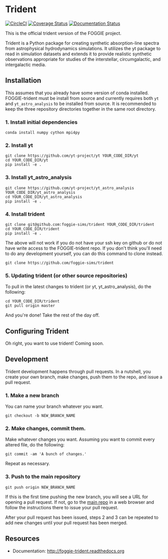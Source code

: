 # Trident

[![CircleCI](https://circleci.com/gh/foggie-sims/trident/tree/master.svg?style=svg)](https://circleci.com/gh/foggie-sims/trident/tree/master)
[![Coverage Status](https://coveralls.io/repos/github/foggie-sims/trident/badge.svg?branch=master)](https://coveralls.io/github/foggie-sims/trident?branch=master)
[![Documentation Status](https://readthedocs.org/projects/foggie-trident/badge/?version=latest)](https://foggie-trident.readthedocs.io/en/latest/?badge=latest)

This is the official trident version of the FOGGIE project.

Trident is a Python package for creating synthetic absorption-line spectra
from astrophysical hydrodynamics simulations.  It utilizes the yt package
to read in simulation datasets and extends it to provide realistic
synthetic observations appropriate for studies of the interstellar,
circumgalactic, and intergalactic media.

## Installation

This assumes that you already have some version of conda installed.
FOGGIE-trident must be install from source and currently requires both
`yt` and `yt_astro_analysis` to be installed from source. It is
recommended to keep the three repository directories together in the
same root directory.

### 1. Install initial dependencies
```
conda install numpy cython mpi4py
```

### 2. Install yt
```
git clone https://github.com/yt-project/yt YOUR_CODE_DIR/yt
cd YOUR_CODE_DIR/yt
pip install -e .
```

### 3. Install yt_astro_analysis
```
git clone https://github.com/yt-project/yt_astro_analysis YOUR_CODE_DIR/yt_astro_analysis
cd YOUR_CODE_DIR/yt_astro_analysis
pip install -e .
```

### 4. Install trident
```
git clone git@github.com:foggie-sims/trident YOUR_CODE_DIR/trident
cd YOUR_CODE_DIR/trident
pip install -e .
```

The above will not work if you do not have your ssh key on github
or do not have write access to the FOGGIE-trident repo. If you
don't think you'll need to do any development yourself, you can do
this command to clone instead.
```
git clone https://github.com/foggie-sims/trident
```

### 5. Updating trident (or other source repositories)
To pull in the latest changes to trident (or yt, yt_astro_analysis),
do the following:
```
cd YOUR_CODE_DIR/trident
git pull origin master
```

And you're done! Take the rest of the day off.

## Configuring Trident

Oh right, you want to use trident! Coming soon.

## Development

Trident development happens through pull requests. In a nutshell, you
create your own branch, make changes, push them to the repo, and issue
a pull request.

### 1. Make a new branch
You can name your branch whatever you want.
```
git checkout -b NEW_BRANCH_NAME
```

### 2. Make changes, commit them.
Make whatever changes you want. Assuming you want to commit every
altered file, do the following:
```
git commit -am 'A bunch of changes.'
```
Repeat as necessary.

### 3. Push to the main repository
```
git push origin NEW_BRANCH_NAME
```
If this is the first time pushing the new branch, you will see a URL
for opening a pull request. If not, go to the
[main repo](https://github.com/foggie-sims/trident) in a web browser
and follow the instructions there to issue your pull request.

After your pull request has been issued, steps 2 and 3 can be repeated
to add new changes until your pull request has been merged.

## Resources

 * Documentation: http://foggie-trident.readthedocs.org
